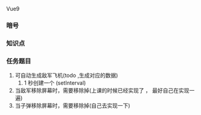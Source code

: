 Vue9

### 暗号

### 知识点

### 任务题目

1. 可自动生成敌军飞机(todo ,生成对应的数据)
   1. 1 秒创建一个 (setInterval)
2. 当敌军移除屏幕时，需要移除掉(上课的时候已经实现了 ， 最好自己在实现一遍)
3. 当子弹移除屏幕时，需要移除掉(自己去实现一下)
